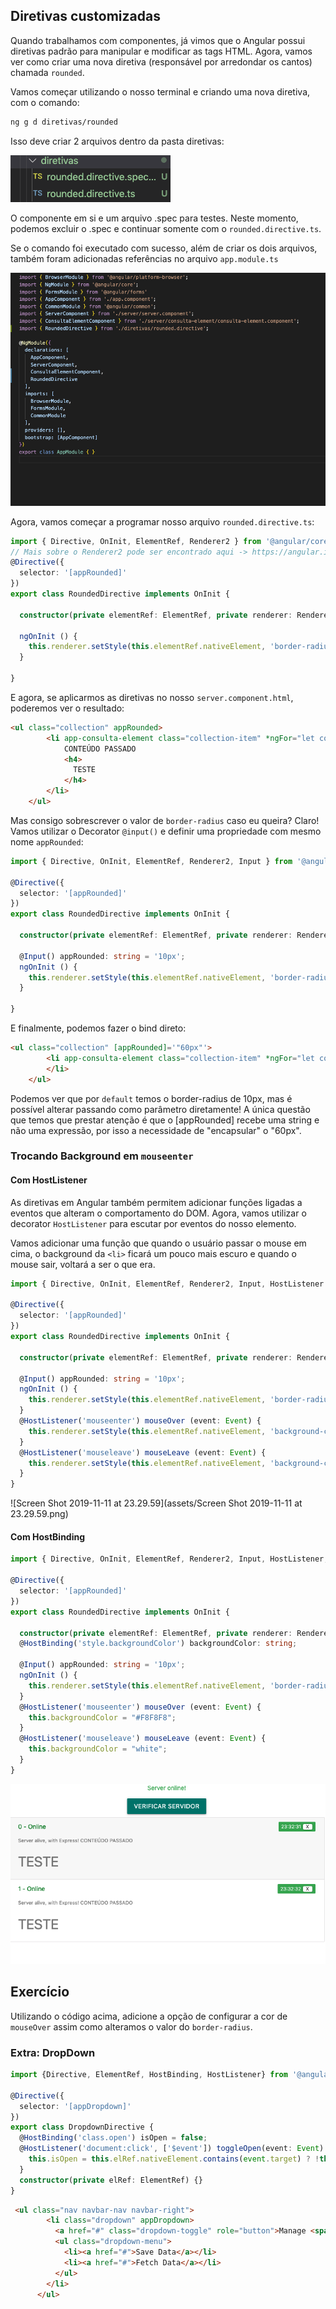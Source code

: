## Diretivas customizadas

Quando trabalhamos com componentes, já vimos que o Angular possui diretivas padrão para manipular e modificar as tags HTML. Agora, vamos ver como criar uma nova diretiva (responsável por arredondar os cantos) chamada `rounded`.

Vamos começar utilizando o nosso terminal e criando uma nova diretiva, com o comando:

```bash
ng g d diretivas/rounded
```

Isso deve criar 2 arquivos dentro da pasta diretivas:

![image-20191111230805498](assets/image-20191111230805498.png)

O componente em si e um arquivo .spec para testes. Neste momento, podemos excluir o .spec e continuar somente com o `rounded.directive.ts`.

Se o comando foi executado com sucesso, além de criar os dois arquivos, também foram adicionadas referências no arquivo `app.module.ts`

![image-20191111230924408](assets/image-20191111230924408.png)



Agora, vamos começar a programar nosso arquivo `rounded.directive.ts`:

```typescript
import { Directive, OnInit, ElementRef, Renderer2 } from '@angular/core';
// Mais sobre o Renderer2 pode ser encontrado aqui -> https://angular.io/api/core/Renderer2
@Directive({
  selector: '[appRounded]'
})
export class RoundedDirective implements OnInit {

  constructor(private elementRef: ElementRef, private renderer: Renderer2) { }

  ngOnInit () {
    this.renderer.setStyle(this.elementRef.nativeElement, 'border-radius', '10px');
  }

}
```

E agora, se aplicarmos as diretivas no nosso `server.component.html`, poderemos ver o resultado:

```html
<ul class="collection" appRounded>
        <li app-consulta-element class="collection-item" *ngFor="let consulta of historico; let i = index" consulta]="consulta" [indice]="i" (deleteConsulta)="onDeleteConsulta($event)" appRounded>
            CONTEÚDO PASSADO
            <h4>
              TESTE
            </h4>
        </li>
    </ul>
```



Mas consigo sobrescrever o valor de `border-radius` caso eu queira? Claro! Vamos utilizar o Decorator `@input()` e definir uma propriedade com mesmo nome `appRounded`:

```typescript
import { Directive, OnInit, ElementRef, Renderer2, Input } from '@angular/core';

@Directive({
  selector: '[appRounded]'
})
export class RoundedDirective implements OnInit {

  constructor(private elementRef: ElementRef, private renderer: Renderer2) { }

  @Input() appRounded: string = '10px';
  ngOnInit () {
    this.renderer.setStyle(this.elementRef.nativeElement, 'border-radius', this.appRounded);
  }

}
```

E finalmente, podemos fazer o bind direto:

```html
<ul class="collection" [appRounded]='"60px"'>
        <li app-consulta-element class="collection-item" *ngFor="let consulta of historico; let i = index" [consulta]="consulta" [indice]="i" (deleteConsulta)="onDeleteConsulta($event)" [appRounded]='"60px"'>
        </li>
    </ul>
```

Podemos ver que por `default` temos o border-radius de 10px, mas é possível alterar passando como parâmetro diretamente! A única questão que temos que prestar atenção é que o [appRounded] recebe uma string e não uma expressão, por isso a necessidade de "encapsular" o "60px".



### Trocando Background em `mouseenter`

#### Com HostListener

As diretivas em Angular também permitem adicionar funções ligadas a eventos que alteram o comportamento do DOM. Agora, vamos utilizar o decorator `HostListener` para escutar por eventos do nosso elemento.

Vamos adicionar uma função que quando o usuário passar o mouse em cima, o background da `<li>` ficará um pouco mais escuro e quando o mouse sair, voltará a ser o que era.

```typescript
import { Directive, OnInit, ElementRef, Renderer2, Input, HostListener } from '@angular/core';

@Directive({
  selector: '[appRounded]'
})
export class RoundedDirective implements OnInit {

  constructor(private elementRef: ElementRef, private renderer: Renderer2) { }

  @Input() appRounded: string = '10px';
  ngOnInit () {
    this.renderer.setStyle(this.elementRef.nativeElement, 'border-radius', this.appRounded);
  }
  @HostListener('mouseenter') mouseOver (event: Event) {
    this.renderer.setStyle(this.elementRef.nativeElement, 'background-color', '#F8F8F8');
  }
  @HostListener('mouseleave') mouseLeave (event: Event) {
    this.renderer.setStyle(this.elementRef.nativeElement, 'background-color', 'white');
  }
}

```





![Screen Shot 2019-11-11 at 23.29.59](assets/Screen Shot 2019-11-11 at 23.29.59.png)



#### Com HostBinding

```typescript
import { Directive, OnInit, ElementRef, Renderer2, Input, HostListener, HostBinding } from '@angular/core';

@Directive({
  selector: '[appRounded]'
})
export class RoundedDirective implements OnInit {

  constructor(private elementRef: ElementRef, private renderer: Renderer2) { }
  @HostBinding('style.backgroundColor') backgroundColor: string;

  @Input() appRounded: string = '10px';
  ngOnInit () {
    this.renderer.setStyle(this.elementRef.nativeElement, 'border-radius', this.appRounded);
  }
  @HostListener('mouseenter') mouseOver (event: Event) {
    this.backgroundColor = "#F8F8F8";
  }
  @HostListener('mouseleave') mouseLeave (event: Event) {
    this.backgroundColor = "white";
  }
}

```



![image-20191111233247400](assets/image-20191111233247400.png)

## Exercício

Utilizando o código acima, adicione a opção de configurar a cor de `mouseOver` assim como alteramos o valor do `border-radius`.



### Extra: DropDown

```typescript
import {Directive, ElementRef, HostBinding, HostListener} from '@angular/core';
 
@Directive({
  selector: '[appDropdown]'
})
export class DropdownDirective {
  @HostBinding('class.open') isOpen = false;
  @HostListener('document:click', ['$event']) toggleOpen(event: Event) {
    this.isOpen = this.elRef.nativeElement.contains(event.target) ? !this.isOpen : false;
  }
  constructor(private elRef: ElementRef) {}
}
```

```html
 <ul class="nav navbar-nav navbar-right">
        <li class="dropdown" appDropdown>
          <a href="#" class="dropdown-toggle" role="button">Manage <span class="caret"></span></a>
          <ul class="dropdown-menu">
            <li><a href="#">Save Data</a></li>
            <li><a href="#">Fetch Data</a></li>
          </ul>
        </li>
      </ul>
```


